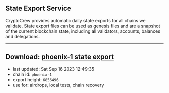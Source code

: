 ## State Export Service
CryptoCrew provides automatic daily state exports for all chains we validate. State export files can be used as genesis files and are a snapshot of the current blockchain state, including all validators, accounts, balances and delegations.

---
**Download: [phoenix-1 state export](https://dl.ccvalidators.com/SERVICE/terra2/phoenix-1_export_6856496.json)**
---

- last updated: Sat Sep 16 2023 12:49:35
- chain id: `phoenix-1`
- export height: `6856496`
- use for: airdrops, local tests, chain recovery
